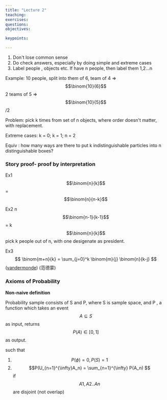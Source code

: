 ```yaml
---
title: "Lecture 2"
teaching: 
exercises:
questions:
objectives:

keypoints:

---
```



1. Don't lose common sense 
2. Do check answers, especially by doing simple and extreme cases
3. Label people , objects etc. If have n people, then label them 1,2…n

Example: 10 people, split into them of 6, team of 4 => $$\binom{10}{6}$$  2 teams of 5 => $$\binom{10}{5}$$ /2

Problem: pick k times from set of n objects, where order doesn't matter, with replacement.

Extreme cases: k = 0; k = 1; n = 2

Equiv : how many ways are there to put k indistinguishable particles into  n distinguishable boxes?



### Story proof- proof by interpretation

Ex1 $$\binom{n}{k}$$ =  $$\binom{n}{n-k}$$ 

Ex2  n$$\binom{n-1}{k-1}$$ = k$$\binom{n}{k}$$  pick k people out of n, with one desigenate as president.

Ex3 $$ \binom{m+n}{k} = \sum_{j=0}^k \binom{m}{j} \binom{n}{k-j} $$ ([vandermonde](https://en.wikipedia.org/wiki/Vandermonde_matrix)) (范德蒙)

### Axioms of Probability

**Non-naive definition**

Probability sample consists of S and P, where S is sample space, and P , a function which takes an event $$A\subseteq S$$ as input, returns $$P(A) \in [0,1]$$ as output. 

such that 

1. $$P(\phi) = 0, P(S) = 1$$ 
2. $$P(U_{n=1}^{\infty}A_n) =  \sum_{n=1}^{\infty} P(A_n) $$ if $$A1,A2..An$$ are disjoint (not overlap)